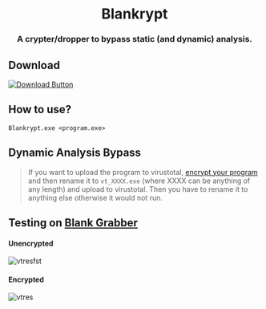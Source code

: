 <h1 align="center">
   Blankrypt
</h1>
<h3 align="center">
   A crypter/dropper to bypass static (and dynamic) analysis.
</h3>

## Download

[![Download Button](https://img.shields.io/badge/Download-now-green?style=for-the-badge&logo=appveyor)](https://github.com/Blank-c/Blankrypt/releases)

## How to use?
```
Blankrypt.exe <program.exe>
```

## Dynamic Analysis Bypass

> If you want to upload the program to virustotal, [encrypt your program](#how-to-use) and then rename it to `vt_XXXX.exe` (where XXXX can be anything of any length) and upload to virustotal. Then you have to rename it to anything else otherwise it would not run.

## Testing on [Blank Grabber](https://github.com/Blank-c/Blank-Grabber)

#### Unencrypted

![vtresfst](https://user-images.githubusercontent.com/94945186/197724465-fa69255e-0fd5-4452-9041-cc5ba36da08d.png)

#### Encrypted

![vtres](https://user-images.githubusercontent.com/94945186/197724536-a1c3b66f-4a0d-424c-99e8-5a06d5397c97.PNG)
